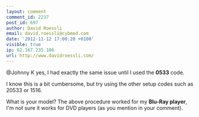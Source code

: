 ```yaml
---
layout: comment
comment_id: 2237
post_id: 697
author: David Roessli
email: david.roessli@cybmed.com
date: '2012-11-12 17:00:20 +0100'
visible: true
ip: 62.167.235.106
url: http://www.davidroessli.com/
---
```

@Johnny K yes, I had exactly the same issue until I used the <b>0533</b> code.

I know this is a bit cumbersome, but try using the other setup codes such as 20533 or 1516.

What is your  model? The above procedure worked for my <b>Blu-Ray player</b>, I'm not sure it works for DVD players (as you mention in your comment).
